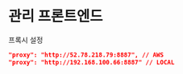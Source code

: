 # 관리 프론트엔드

프록시 설정

```JSON
"proxy": "http://52.78.218.79:8887", // AWS
"proxy": "http://192.168.100.66:8887" // LOCAL
```
